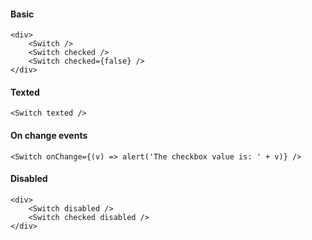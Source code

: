#### Basic
```
<div>
	<Switch />
	<Switch checked />
	<Switch checked={false} />
</div>
```

#### Texted
```
<Switch texted />
```

#### On change events
```
<Switch onChange={(v) => alert('The checkbox value is: ' + v)} />
```

#### Disabled
```
<div>
	<Switch disabled />
	<Switch checked disabled />
</div>
```